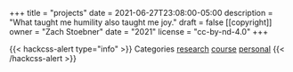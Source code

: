 +++
title = "projects"
date = 2021-06-27T23:08:00-05:00
description = "What taught me humility also taught me joy."
draft = false
[[copyright]]
  owner = "Zach Stoebner"
  date = "2021"
  license = "cc-by-nd-4.0"
+++

{{< hackcss-alert type="info" >}}
Categories <a href="/categories/research">research</a> <a href="/categories/course">course</a> <a href="/categories/personal">personal</a>
{{< /hackcss-alert >}}
